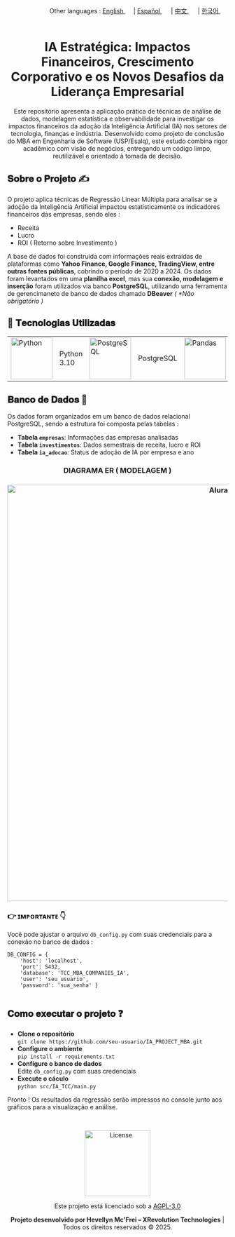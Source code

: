 <div align="right">
   Other languages : <a href="https://github.com/LlynS2/IA_PROJECT_MBA" target="_blank">English <img src="https://github.com/user-attachments/assets/8e065c04-101a-4fd8-814c-b8e6778fca1a" width="15"></a> | <a href="https://github.com/LlynS2/IA_PROJECT_MBA/tree/Español" target="_blank">Español <img src="https://github.com/user-attachments/assets/0a4eb85c-cd21-43fc-bd98-7c1042f7b08e" width="17"></a> | <a href="https://github.com/LlynS2/IA_PROJECT_MBA/tree/中文" target="_blank">中文 <img src="https://github.com/user-attachments/assets/e3939437-846c-452f-b2a8-ec4dc394d7d9" width="17"></a> | <a href="https://github.com/LlynS2/IA_PROJECT_MBA/tree/한국어" target="_blank">한국어 <img src="https://github.com/user-attachments/assets/5f6886c4-4a79-49b7-b33c-053e1b7ba8c4" width="17"></a>
</div><br>
<div align="center">
  <h1>IA Estratégica: Impactos Financeiros, Crescimento Corporativo e os Novos Desafios da Liderança Empresarial</h1>
  <p>Este repositório apresenta a aplicação prática de técnicas de análise de dados, modelagem estatística e observabilidade para investigar os impactos financeiros da adoção da Inteligência Artificial (IA) nos setores de tecnologia, finanças e indústria.
     Desenvolvido como projeto de conclusão do MBA em Engenharia de Software (USP/Esalq), este estudo combina rigor acadêmico com visão de negócios, entregando um código limpo, reutilizável e orientado à tomada de decisão.</p>
</div>
<div>
   <h2>𝐒𝐨𝐛𝐫𝐞 𝐨 𝐏𝐫𝐨𝐣𝐞𝐭𝐨 ✍</h2>
    <p>O projeto aplica técnicas de Regressão Linear Múltipla para analisar se a adoção da Inteligência Artificial impactou estatisticamente os indicadores financeiros das empresas, sendo eles :</p>
    <ul>
        <li>Receita</li>
        <li>Lucro</li>
        <li>ROI ( Retorno sobre Investimento )</li>
    </ul>
    <p>A base de dados foi construída com informações reais extraídas de plataformas como <b>Yahoo Finance, Google Finance, TradingView, entre outras fontes públicas</b>, cobrindo o período de 2020 a 2024. Os dados foram levantados em uma <b>planilha excel</b>, mas sua <b>conexão, modelagem e inserção</b> foram utilizados via banco <b>PostgreSQL</b>, utilizando uma ferramenta de gerencimaneto de banco de dados chamado <b>DBeaver</b> <i>( *Não obrigatório )</i></p>
    <h2>🤖 𝐓𝐞𝐜𝐧𝐨𝐥𝐨𝐠𝐢𝐚𝐬 𝐔𝐭𝐢𝐥𝐢𝐳𝐚𝐝𝐚𝐬</h2>
   <table>
      <tbody>
      <tr>
        <td><img src="https://github.com/user-attachments/assets/79b00d68-5931-4f9e-921d-09c779c6edc6" alt="Python" width="95"></td>
        <td>Python 3.10</td>
        <td><img src="https://github.com/user-attachments/assets/f8ddd777-b71b-430d-9eda-d69ce34e5d4e" alt="PostgreSQL" width="95"></td>
        <td>PostgreSQL</td>
        <td><img src="https://github.com/user-attachments/assets/79b3568c-817d-42e0-a606-fe646144dc82" alt="Pandas" width="95"></td>
        <td>Pandas</td>
        <td><img src="https://github.com/user-attachments/assets/c6d8e24a-d8a2-4e49-9a55-4aa5127a66bc" alt="Statsmodels" width="95"></td>
        <td>Statsmodels</td>
        <td><img src="https://github.com/user-attachments/assets/25366bfd-8d8e-4c03-bc5b-26b7eb6e0717" alt="Matplotlib" width="95"></td>
        <td>Matplotlib</td>
        <td><img src="https://github.com/user-attachments/assets/3a09892a-3aa3-4eb9-ab55-517132968b6e" alt="DBeaver" width="95"></td>
        <td>DBeaver</td>
      </tr>
    </tbody>
   </table>
   <div>
    <h2>𝐁𝐚𝐧𝐜𝐨 𝐝𝐞 𝐃𝐚𝐝𝐨𝐬 🧠</h2>
    <p>Os dados foram organizados em um banco de dados relacional PostgreSQL, sendo a estrutura foi composta pelas tabelas :</p>
    <ul>
        <li><strong>Tabela <code>empresas</code></strong>: Informações das empresas analisadas</li>
        <li><strong>Tabela <code>investimentos</code></strong>: Dados semestrais de receita, lucro e ROI</li>
        <li><strong>Tabela <code>ia_adocao</code></strong>: Status de adoção de IA por empresa e ano</li>
    </ul>
   <div align="center" >
      <h3>DIAGRAMA ER ( MODELAGEM )<h3>
    <img src="https://github.com/user-attachments/assets/c1b92ac3-7c77-4c0a-96a4-d06dd1e6a4c7" alt="Alura" width="950">
   </div>
    <h3>👉 ɪᴍᴘᴏʀᴛᴀɴᴛᴇ 👇</h3>
    <p>Você pode ajustar o arquivo <code>db_config.py</code> com suas credenciais para a conexão no banco de dados :</p>
    <pre><code>DB_CONFIG = {
    'host': 'localhost',
    'port': 5432,
    'database': 'TCC_MBA_COMPANIES_IA',
    'user': 'seu_usuario',
    'password': 'sua_senha' }
    </code></pre>
</div>
<div>
    <h2>𝐂𝐨𝐦𝐨 𝐞𝐱𝐞𝐜𝐮𝐭𝐚𝐫 𝐨 𝐩𝐫𝐨𝐣𝐞𝐭𝐨 ❓</h2>
   <ul>
        <li><strong>Clone o repositório</strong><br><code>git clone https://github.com/seu-usuario/IA_PROJECT_MBA.git</code></li>
        <li><strong>Configure o ambiente</strong><br><code>pip install -r requirements.txt</code></li>
        <li><strong>Configure o banco de dados</strong><br> Edite <code>db_config.py</code> com suas credenciais</li>
        <li><strong>Execute o cáculo</strong><br><code>python src/IA_TCC/main.py</code></li>
    </ul>
    <p>Pronto ! Os resultados da regressão serão impressos no console junto aos gráficos para a visualização e análise.
</div><br>
<div align="center">
   <p>
      <div align="center">
         <img src="https://github.com/user-attachments/assets/2005b055-a382-401c-8f93-f22a5b0eedc8" alt="License" width="150">
         <p>Este projeto está licenciado sob a <a href="https://www.gnu.org/licenses/agpl-3.0.html" target="_blank">AGPL-3.0</a></p>
      </div>
      <strong>Projeto desenvolvido por Hevellyn Mc'Frei – XRevolution Technologies</strong> | Todos os direitos reservados © 2025.
   </p>
</div>
